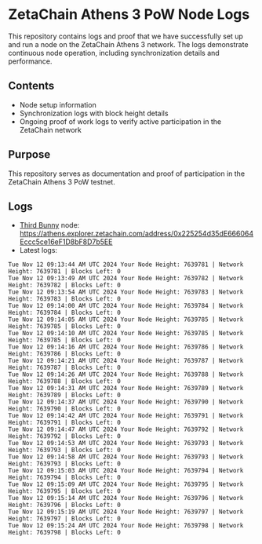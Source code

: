 # ZetaChain Athens 3 PoW Node Logs
This repository contains logs and proof that we have successfully set up and run a node on the ZetaChain Athens 3 network. The logs demonstrate continuous node operation, including synchronization details and performance.

## Contents
- Node setup information
- Synchronization logs with block height details
- Ongoing proof of work logs to verify active participation in the ZetaChain network

## Purpose
This repository serves as documentation and proof of participation in the ZetaChain Athens 3 PoW testnet.

## Logs

- [Third Bunny](https://thirdbunny.xyz/) node: https://athens.explorer.zetachain.com/address/0x225254d35dE666064Eccc5ce16eF1D8bF8D7b5EE
- Latest logs:
```
Tue Nov 12 09:13:44 AM UTC 2024 Your Node Height: 7639781 | Network Height: 7639781 | Blocks Left: 0
Tue Nov 12 09:13:49 AM UTC 2024 Your Node Height: 7639782 | Network Height: 7639782 | Blocks Left: 0
Tue Nov 12 09:13:54 AM UTC 2024 Your Node Height: 7639783 | Network Height: 7639783 | Blocks Left: 0
Tue Nov 12 09:14:00 AM UTC 2024 Your Node Height: 7639784 | Network Height: 7639784 | Blocks Left: 0
Tue Nov 12 09:14:05 AM UTC 2024 Your Node Height: 7639785 | Network Height: 7639785 | Blocks Left: 0
Tue Nov 12 09:14:10 AM UTC 2024 Your Node Height: 7639785 | Network Height: 7639785 | Blocks Left: 0
Tue Nov 12 09:14:16 AM UTC 2024 Your Node Height: 7639786 | Network Height: 7639786 | Blocks Left: 0
Tue Nov 12 09:14:21 AM UTC 2024 Your Node Height: 7639787 | Network Height: 7639787 | Blocks Left: 0
Tue Nov 12 09:14:26 AM UTC 2024 Your Node Height: 7639788 | Network Height: 7639788 | Blocks Left: 0
Tue Nov 12 09:14:31 AM UTC 2024 Your Node Height: 7639789 | Network Height: 7639789 | Blocks Left: 0
Tue Nov 12 09:14:37 AM UTC 2024 Your Node Height: 7639790 | Network Height: 7639790 | Blocks Left: 0
Tue Nov 12 09:14:42 AM UTC 2024 Your Node Height: 7639791 | Network Height: 7639791 | Blocks Left: 0
Tue Nov 12 09:14:47 AM UTC 2024 Your Node Height: 7639792 | Network Height: 7639792 | Blocks Left: 0
Tue Nov 12 09:14:53 AM UTC 2024 Your Node Height: 7639793 | Network Height: 7639793 | Blocks Left: 0
Tue Nov 12 09:14:58 AM UTC 2024 Your Node Height: 7639793 | Network Height: 7639793 | Blocks Left: 0
Tue Nov 12 09:15:03 AM UTC 2024 Your Node Height: 7639794 | Network Height: 7639794 | Blocks Left: 0
Tue Nov 12 09:15:09 AM UTC 2024 Your Node Height: 7639795 | Network Height: 7639795 | Blocks Left: 0
Tue Nov 12 09:15:14 AM UTC 2024 Your Node Height: 7639796 | Network Height: 7639796 | Blocks Left: 0
Tue Nov 12 09:15:19 AM UTC 2024 Your Node Height: 7639797 | Network Height: 7639797 | Blocks Left: 0
Tue Nov 12 09:15:24 AM UTC 2024 Your Node Height: 7639798 | Network Height: 7639798 | Blocks Left: 0
```
